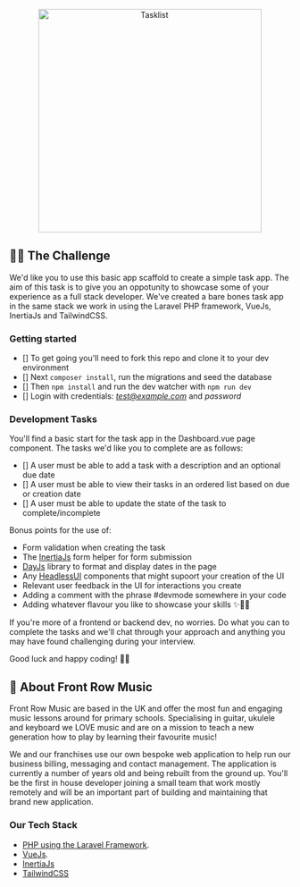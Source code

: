 <p align="center"><img src="https://fidlermusic.s3.eu-west-1.amazonaws.com/images/tasklist.png" width="400" alt="Tasklist"></a></p>

## 💪🏼 The Challenge

We'd like you to use this basic app scaffold to create a simple task app. The aim of this task is to give you an oppotunity to showcase some of your experience as a full stack developer. We've created a bare bones task app in the same stack we work in using the Laravel PHP framework, VueJs, InertiaJs and TailwindCSS.

### Getting started
- [] To get going you'll need to fork this repo and clone it to your dev environment
- [] Next `composer install`, run the migrations and seed the database
- [] Then `npm install` and run the dev watcher with `npm run dev`
- [] Login with credentials: *test@example.com* and *password*

### Development Tasks
You'll find a basic start for the task app in the Dashboard.vue page component. The tasks we'd like you to complete are as follows:

- [] A user must be able to add a task with a description and an optional due date
- [] A user must be able to view their tasks in an ordered list based on due or creation date
- [] A user must be able to update the state of the task to complete/incomplete

Bonus points for the use of:
- Form validation when creating the task
- The [InertiaJs](https://inertiajs.com/forms) form helper for form submission
- [DayJs](https://day.js.org/) library to format and display dates in the page
- Any [HeadlessUI](https://headlessui.com/v1/vue) components that might supoort your creation of the UI
- Relevant user feedback in the UI for interactions you create
- Adding a comment with the phrase #devmode somewhere in your code
- Adding whatever flavour you like to showcase your skills ✨🦄😉

If you're more of a frontend or backend dev, no worries. Do what you can to complete the tasks and we'll chat through your approach and anything you may have found challenging during your interview.

Good luck and happy coding! 🙌🏼

## 🎸 About Front Row Music

Front Row Music are based in the UK and offer the most fun and engaging music lessons around for primary schools. Specialising in guitar, ukulele and keyboard we LOVE music and are on a mission to teach a new generation how to play by learning their favourite music!

We and our franchises use our own bespoke web application to help run our business billing, messaging and contact management. The application is currently a number of years old and being rebuilt from the ground up. You'll be the first in house developer joining a small team that work mostly remotely and will be an important part of building and maintaining that brand new application.

### Our Tech Stack

- [PHP using the Laravel Framework](https://laravel.com/).
- [VueJs](https://vuejs.org/).
- [InertiaJs](https://inertiajs.com/)
- [TailwindCSS](https://tailwindcss.com/)
